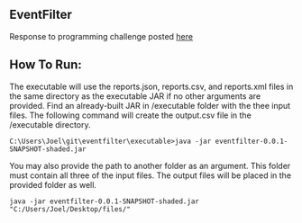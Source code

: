 ## EventFilter

Response to programming challenge posted [here](https://github.com/kyleboyle/eventfilter)

## How To Run:
The executable will use the reports.json, reports.csv, and reports.xml files in the same directory as the executable JAR if no other arguments are provided. Find an already-built JAR in /executable folder with the thee input files. The following command will create the output.csv file in the /executable directory.

    C:\Users\Joel\git\eventfilter\executable>java -jar eventfilter-0.0.1-SNAPSHOT-shaded.jar
    
You may also provide the path to another folder as an argument. This folder must contain all three of the input files. The output files will be placed in the provided folder as well.

    java -jar eventfilter-0.0.1-SNAPSHOT-shaded.jar "C:/Users/Joel/Desktop/files/"
